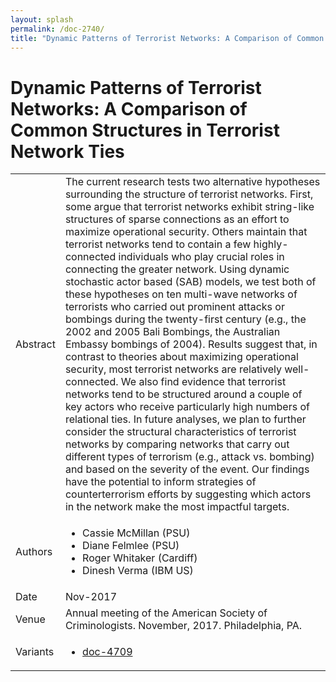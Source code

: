 ```yaml
---
layout: splash
permalink: /doc-2740/
title: "Dynamic Patterns of Terrorist Networks: A Comparison of Common Structures in Terrorist Network Ties"
---
```


# Dynamic Patterns of Terrorist Networks: A Comparison of Common Structures in Terrorist Network Ties

<table>
    <tbody>
    <tr>
        <td>Abstract</td>
        <td>The current research tests two alternative hypotheses surrounding the structure of terrorist networks. First, some argue that terrorist networks exhibit string-like structures of sparse connections as an effort to maximize operational security. Others maintain that terrorist networks tend to contain a few highly-connected individuals who play crucial roles in connecting the greater network. Using dynamic stochastic actor based (SAB) models, we test both of these hypotheses on ten multi-wave networks of terrorists who carried out prominent attacks or bombings during the twenty-first century (e.g., the 2002 and 2005 Bali Bombings, the Australian Embassy bombings of 2004). Results suggest that, in contrast to theories about maximizing operational security, most terrorist networks are relatively well-connected. We also find evidence that terrorist networks tend to be structured around a couple of key actors who receive particularly high numbers of relational ties. In future analyses, we plan to further consider the structural characteristics of terrorist networks by comparing networks that carry out different types of terrorism (e.g., attack vs. bombing) and based on the severity of the event. Our findings have the potential to inform strategies of counterterrorism efforts by suggesting which actors in the network make the most impactful targets.</td>
    </tr>
    <tr>
        <td>Authors</td>
        <td>
            <ul>
                <li>Cassie McMillan (PSU)</li>
                <li>Diane Felmlee (PSU)</li>
                <li>Roger Whitaker (Cardiff)</li>
                <li>Dinesh Verma (IBM US)</li>
            </ul>
        </td>
    </tr>
    <tr>
        <td>Date</td>
        <td>Nov-2017</td>
    </tr>
    <tr>
        <td>Venue</td>
        <td>Annual meeting of the American Society of Criminologists. November, 2017. Philadelphia, PA.</td>
    </tr>
        <tr>
            <td>Variants</td>
            <td>
                <ul>
                    <li><a href="${varId}">doc-4709</a></li>
                </ul>
            </td>
        </tr>
    </tbody>
</table>
